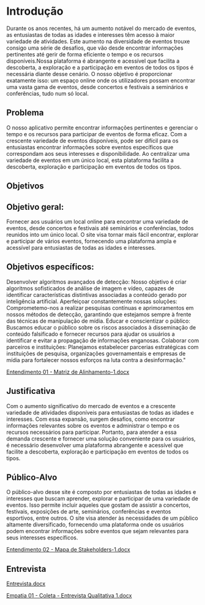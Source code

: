 # Introdução

Durante os anos recentes, há um aumento notável do mercado de eventos, as entusiastas de todas as idades e interesses têm acesso à maior variedade de atividades. Este aumento na diversidade de eventos trouxe consigo uma série de desafios, que vão desde encontrar informações pertinentes até gerir de forma eficiente o tempo e os recursos disponíveis.Nossa plataforma é abrangente e acessível que facilita a descoberta, a exploração e a participação em eventos de todos os tipos é necessária diante desse cenário. O nosso objetivo é proporcionar exatamente isso: um espaço online onde os utilizadores possam encontrar uma vasta gama de eventos, desde concertos e festivais a seminários e conferências, tudo num só local.


## Problema

O nosso aplicativo permite encontrar informações pertinentes e gerenciar o tempo e os recursos para participar de eventos de forma eficaz. Com a crescente variedade de eventos disponíveis, pode ser difícil para os entusiastas encontrar informações sobre eventos específicos que correspondam aos seus interesses e disponibilidade. Ao centralizar uma variedade de eventos em um único local, esta plataforma facilita a descoberta, exploração e participação em eventos de todos os tipos.




## Objetivos

## Objetivo geral:

Fornecer aos usuários um local online para encontrar uma variedade de eventos, desde concertos e festivais até seminários e conferências, todos reunidos into um único local. O site visa tornar mais fácil encontrar, explorar e participar de vários eventos, fornecendo uma plataforma ampla e acessível para entusiastas de todas as idades e interesses.


## Objetivos específicos:

Desenvolver algoritmos avançados de detecção: Nosso objetivo é criar algoritmos sofisticados de análise de imagem e vídeo, capazes de identificar características distintivas associadas a conteúdo gerado por inteligência artificial.
Aperfeiçoar constantemente nossas soluções: Comprometemo-nos a realizar pesquisas contínuas e aprimoramentos em nossos métodos de detecção, garantindo que estejamos sempre à frente das técnicas de manipulação de mídia.
Educar e conscientizar o público: Buscamos educar o público sobre os riscos associados à disseminação de conteúdo falsificado e fornecer recursos para ajudar os usuários a identificar e evitar a propagação de informações enganosas.
Colaborar com parceiros e instituições: Planejamos estabelecer parcerias estratégicas com instituições de pesquisa, organizações governamentais e empresas de mídia para fortalecer nossos esforços na luta contra a desinformação."

[Entendimento 01 - Matriz de Alinhamento-1.docx](https://github.com/ICEI-PUC-Minas-PBR-SI/pbr-si-2024-1-1-ti-aw-t1-aicheck/files/15055779/Entendimento.01.-.Matriz.de.Alinhamento-1.docx)

## Justificativa

Com o aumento significativo do mercado de eventos e a crescente variedade de atividades disponíveis para entusiastas de todas as idades e interesses. Com essa expansão, surgem desafios, como encontrar informações relevantes sobre os eventos e administrar o tempo e os recursos necessários para participar. Portanto, para atender a essa demanda crescente e fornecer uma solução conveniente para os usuários, é necessário desenvolver uma plataforma abrangente e acessível que facilite a descoberta, exploração e participação em eventos de todos os tipos.


## Público-Alvo

O público-alvo desse site é composto por entusiastas de todas as idades e interesses que buscam aprender, explorar e participar de uma variedade de eventos. Isso permite incluir aqueles que gostam de assistir a concertos, festivais, exposições de arte, seminários, conferências e eventos esportivos, entre outros. O site visa atender às necessidades de um público altamente diversificado, fornecendo uma plataforma onde os usuários podem encontrar informações sobre eventos que sejam relevantes para seus interesses específicos.


[Entendimento 02 - Mapa de Stakeholders-1.docx](https://github.com/ICEI-PUC-Minas-PBR-SI/pbr-si-2024-1-1-ti-aw-t1-aicheck/files/15055784/Entendimento.02.-.Mapa.de.Stakeholders-1.docx)

## Entrevista

[Entrevista.docx](https://github.com/ICEI-PUC-Minas-PBR-SI/pbr-si-2024-1-1-ti-aw-t1-aicheck/files/15055849/Entrevista.docx)

[Empatia 01 - Coleta - Entrevista Qualitativa 1.docx](https://github.com/ICEI-PUC-Minas-PBR-SI/pbr-si-2024-1-1-ti-aw-t1-aicheck/files/15055852/Empatia.01.-.Coleta.-.Entrevista.Qualitativa.1.docx)
